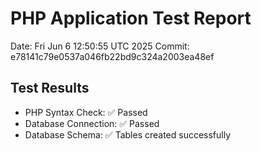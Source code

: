 # PHP Application Test Report
Date: Fri Jun  6 12:50:55 UTC 2025
Commit: e78141c79e0537a046fb22bd9c324a2003ea48ef

## Test Results
- PHP Syntax Check: ✅ Passed
- Database Connection: ✅ Passed
- Database Schema: ✅ Tables created successfully
